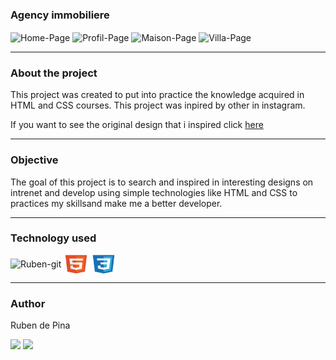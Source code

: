 <h3>Agency immobiliere</h3> 
<div style="display: inline_block">
    <img align="center" alt="Home-Page" height="250" width="450" src="https://user-images.githubusercontent.com/75695011/161028792-862e6cc0-ed85-48e9-8b97-cbf88796624a.png">
    <img align="center" alt="Profil-Page" height="250" width="450" src="https://user-images.githubusercontent.com/75695011/161027461-0dd6edaa-f5d2-42fe-aa95-e79b7c8f9ea0.png">
    <img align="center" alt="Maison-Page" height="250" width="450" src="https://user-images.githubusercontent.com/75695011/161027141-3aad2b01-6c87-4df6-87ce-926584548706.png">
    <img align="center" alt="Villa-Page" height="250" width="450" src="https://user-images.githubusercontent.com/75695011/161027743-5003ab43-de1a-4c25-bcaa-cd53e91f71e5.png">
<hr>

<h3>About the project</h3>
<p>This project was created to put into practice the knowledge acquired in HTML and CSS courses. This project was inpired by other in instagram.</p>   

<p>If you want to see the original design that i inspired click <a href=" https://www.instagram.com/p/Caf2ykxK5lU/">here</a></p>
<hr>

<h3>Objective</h3> 
<p>The goal of this project is to search and inspired in interesting designs on intrenet and develop using simple technologies like HTML and CSS to practices my skillsand make me a better developer.</p>
<hr>

<h3>Technology used</h3>
<p><div style="display: inline_block">
  <img align="center" alt="Ruben-git" height="30" width="40" src="https://cdn.jsdelivr.net/gh/devicons/devicon/icons/git/git-original.svg" />
  <img align="center" alt="Ruben-HTML" height="30" width="40" src="https://raw.githubusercontent.com/devicons/devicon/master/icons/html5/html5-original.svg">
  <img align="center" alt="Ruben-CSS" height="30" width="40" src="https://raw.githubusercontent.com/devicons/devicon/master/icons/css3/css3-original.svg">
</div></p>
<hr>

 <h3>Author</h3> 
<p>Ruben de Pina</p>
<p><div>
    <a href = "mailto:rubenpina758@gmail.com"><img src="https://img.shields.io/badge/-Gmail-%23333?style=for-the-badge&logo=gmail&logoColor=white" target="_blank"></a>
   <a href="https://www.linkedin.com/in/ruben-pina-3851b4235/" target="_blank"><img src="https://img.shields.io/badge/-LinkedIn-%230077B5?style=for-the-badge&logo=linkedin&logoColor=white" target="_blank"></a> 
</div></p>
